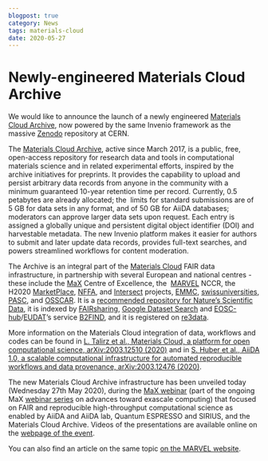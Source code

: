 ```yaml
---
blogpost: true
category: News
tags: materials-cloud
date: 2020-05-27
---
```


# Newly-engineered Materials Cloud Archive

We would like to announce the launch of a newly engineered [Materials Cloud Archive](https://archive.materialscloud.org/), now powered by the same Invenio framework as the massive [Zenodo](https://zenodo.org/) repository at CERN.

The [Materials Cloud Archive](https://archive.materialscloud.org/), active since March 2017, is a public, free, open-access repository for research data and tools in computational materials science and in related experimental efforts, inspired by the archive initiatives for preprints. It provides the capability to upload and persist arbitrary data records from anyone in the community with a minimum guaranteed 10-year retention time per record. Currently, 0.5 petabytes are already allocated; the  limits for standard submissions are of 5 GB for data sets in any format, and of 50 GB for AiiDA databases; moderators can approve larger data sets upon request. Each entry is assigned a globally unique and persistent digital object identifier (DOI) and harvestable metadata. The new Invenio platform makes it easier for authors to submit and later update data records, provides full-text searches, and powers streamlined workflows for content moderation.

The Archive is an integral part of the [Materials Cloud](https://www.materialscloud.org/) FAIR data infrastructure, in partnership with several European and national centres - these include the [MaX](http://www.max-centre.eu/) Centre of Excellence, the  [MARVEL](https://nccr-marvel.ch/) NCCR, the H2020 [MarketPlace](https://www.the-marketplace-project.eu/), [NFFA](http://www.nffa.eu/), and [Intersect](http://intersect-project.eu/) projects, [EMMC](https://emmc.eu/), [swissuniversities](https://www.materialscloud.org/swissuniversities), [PASC](https://www.pasc-ch.org/), and [OSSCAR](https://www.osscar.org/). It is a [recommended repository for Nature’s Scientific Data](https://www.nature.com/sdata/policies/repositories#materials), it is indexed by [FAIRsharing](https://fairsharing.org/biodbcore-001089/), [Google Dataset Search](https://datasetsearch.research.google.com/search?query=Materials%20Cloud) and [EOSC-hub](https://www.eosc-hub.eu/)/[EUDAT](https://www.eudat.eu/)’s service [B2FIND](http://b2find.eudat.eu/organization/materialscloud), and it is registered on [re3data](https://www.re3data.org/repository/r3d100012611).

More information on the Materials Cloud integration of data, workflows and codes can be found in [L. Talirz et al., Materials Cloud, a platform for open computational science, arXiv:2003.12510 (2020)](https://arxiv.org/abs/2003.12510) and in [S. Huber et al., AiiDA 1.0, a scalable computational infrastructure for automated reproducible workflows and data provenance, arXiv:2003.12476 (2020)](https://arxiv.org/abs/2003.12476).

The new Materials Cloud Archive infrastructure has been unveiled today (Wednesday 27th May 2020), during the [MaX webinar](http://www.max-centre.eu/webinar/managing-simplifying-and-disseminating-high-throughput-computational-materials-science-aiida) (part of the ongoing MaX [webinar series](http://www.max-centre.eu/webinar) on advances toward exascale computing) that focused on FAIR and reproducible high-throughput computational science as enabled by AiiDA and AiiDA lab, Quantum ESPRESSO and SIRIUS, and the Materials Cloud Archive. Videos of the presentations are available online on the [webpage of the event](http://www.max-centre.eu/webinar/managing-simplifying-and-disseminating-high-throughput-computational-materials-science-aiida).

You can also find an article on the same topic [on the MARVEL website](https://nccr-marvel.ch/news/communication/MCArchiveUpdate).
